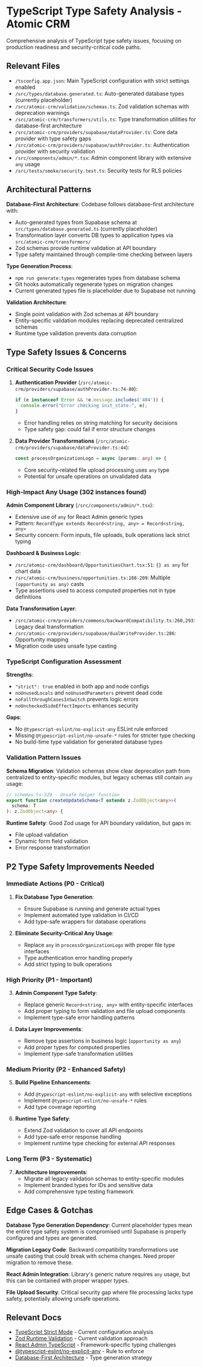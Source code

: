 # TypeScript Type Safety Analysis - Atomic CRM

Comprehensive analysis of TypeScript type safety issues, focusing on production readiness and security-critical code paths.

## Relevant Files
- `/tsconfig.app.json`: Main TypeScript configuration with strict settings enabled
- `/src/types/database.generated.ts`: Auto-generated database types (currently placeholder)
- `/src/atomic-crm/validation/schemas.ts`: Zod validation schemas with deprecation warnings
- `/src/atomic-crm/transformers/utils.ts`: Type transformation utilities for database-first architecture
- `/src/atomic-crm/providers/supabase/dataProvider.ts`: Core data provider with type safety gaps
- `/src/atomic-crm/providers/supabase/authProvider.ts`: Authentication provider with security validation
- `/src/components/admin/*.tsx`: Admin component library with extensive `any` usage
- `/src/tests/smoke/security.test.ts`: Security tests for RLS policies

## Architectural Patterns

**Database-First Architecture**: Codebase follows database-first architecture with:
- Auto-generated types from Supabase schema at `src/types/database.generated.ts` (currently placeholder)
- Transformation layer converts DB types to application types via `src/atomic-crm/transformers/`
- Zod schemas provide runtime validation at API boundary
- Type safety maintained through compile-time checking between layers

**Type Generation Process**:
- `npm run generate:types` regenerates types from database schema
- Git hooks automatically regenerate types on migration changes
- Current generated types file is placeholder due to Supabase not running

**Validation Architecture**:
- Single point validation with Zod schemas at API boundary
- Entity-specific validation modules replacing deprecated centralized schemas
- Runtime type validation prevents data corruption

## Type Safety Issues & Concerns

### Critical Security Code Issues
1. **Authentication Provider** (`/src/atomic-crm/providers/supabase/authProvider.ts:74-80`):
   ```typescript
   if (e instanceof Error && !e.message.includes('404')) {
     console.error("Error checking init_state:", e);
   }
   ```
   - Error handling relies on string matching for security decisions
   - Type safety gap: could fail if error structure changes

2. **Data Provider Transformations** (`/src/atomic-crm/providers/supabase/dataProvider.ts:44`):
   ```typescript
   const processOrganizationLogo = async (params: any) => {
   ```
   - Core security-related file upload processing uses `any` type
   - Potential for unsafe operations on unvalidated data

### High-Impact Any Usage (302 instances found)

**Admin Component Library** (`/src/components/admin/*.tsx`):
- Extensive use of `any` for React Admin generic types
- Pattern: `RecordType extends Record<string, any> = Record<string, any>`
- Security concern: Form inputs, file uploads, bulk operations lack strict typing

**Dashboard & Business Logic**:
- `/src/atomic-crm/dashboard/OpportunitiesChart.tsx:51`: `{} as any` for chart data
- `/src/atomic-crm/business/opportunities.ts:188-209`: Multiple `(opportunity as any)` casts
- Type assertions used to access computed properties not in type definitions

**Data Transformation Layer**:
- `/src/atomic-crm/providers/commons/backwardCompatibility.ts:260,293`: Legacy deal transformation
- `/src/atomic-crm/providers/supabase/dualWriteProvider.ts:286`: Opportunity mapping
- Migration code uses unsafe type casting

### TypeScript Configuration Assessment

**Strengths**:
- `"strict": true` enabled in both app and node configs
- `noUnusedLocals` and `noUnusedParameters` prevent dead code
- `noFallthroughCasesInSwitch` prevents logic errors
- `noUncheckedSideEffectImports` enhances security

**Gaps**:
- No `@typescript-eslint/no-explicit-any` ESLint rule enforced
- Missing `@typescript-eslint/no-unsafe-*` rules for stricter type checking
- No build-time type validation for generated database types

### Validation Pattern Issues

**Schema Migration**: Validation schemas show clear deprecation path from centralized to entity-specific modules, but legacy schemas still contain `any` usage:
```typescript
// schemas.ts:529 - Unsafe helper function
export function createUpdateSchema<T extends z.ZodObject<any>>(
  schema: T
): z.ZodObject<any> {
```

**Runtime Safety**: Good Zod usage for API boundary validation, but gaps in:
- File upload validation
- Dynamic form field validation
- Error response transformation

## P2 Type Safety Improvements Needed

### Immediate Actions (P0 - Critical)
1. **Fix Database Type Generation**:
   - Ensure Supabase is running and generate actual types
   - Implement automated type validation in CI/CD
   - Add type-safe wrappers for database operations

2. **Eliminate Security-Critical Any Usage**:
   - Replace `any` in `processOrganizationLogo` with proper file type interfaces
   - Type authentication error handling properly
   - Add strict typing to bulk operations

### High Priority (P1 - Important)
3. **Admin Component Type Safety**:
   - Replace generic `Record<string, any>` with entity-specific interfaces
   - Add proper typing to form validation and file upload components
   - Implement type-safe error handling patterns

4. **Data Layer Improvements**:
   - Remove type assertions in business logic (`opportunity as any`)
   - Add proper types for computed properties
   - Implement type-safe transformation utilities

### Medium Priority (P2 - Enhanced Safety)
5. **Build Pipeline Enhancements**:
   - Add `@typescript-eslint/no-explicit-any` with selective exceptions
   - Implement `@typescript-eslint/no-unsafe-*` rules
   - Add type coverage reporting

6. **Runtime Type Safety**:
   - Extend Zod validation to cover all API endpoints
   - Add type-safe error response handling
   - Implement runtime type checking for external API responses

### Long Term (P3 - Systematic)
7. **Architecture Improvements**:
   - Migrate all legacy validation schemas to entity-specific modules
   - Implement branded types for IDs and sensitive data
   - Add comprehensive type testing framework

## Edge Cases & Gotchas

**Database Type Generation Dependency**: Current placeholder types mean the entire type safety system is compromised until Supabase is properly configured and types are generated.

**Migration Legacy Code**: Backward compatibility transformations use unsafe casting that could break with schema changes. Need proper migration to remove these.

**React Admin Integration**: Library's generic nature requires `any` usage, but this can be contained with proper wrapper types.

**File Upload Security**: Critical security gap where file processing lacks type safety, potentially allowing unsafe operations.

## Relevant Docs
- [TypeScript Strict Mode](https://www.typescriptlang.org/tsconfig#strict) - Current configuration analysis
- [Zod Runtime Validation](https://zod.dev/) - Current validation approach
- [React Admin TypeScript](https://marmelab.com/react-admin/TypeScript.html) - Framework-specific typing challenges
- [@typescript-eslint/no-explicit-any](https://typescript-eslint.io/rules/no-explicit-any/) - Rule to enforce
- [Database-First Architecture](https://supabase.com/docs/guides/api/generating-types) - Type generation strategy